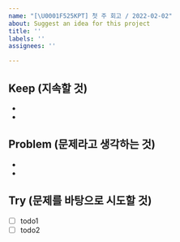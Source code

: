 ```yaml
---
name: "[\U0001F525KPT] 첫 주 회고 / 2022-02-02"
about: Suggest an idea for this project
title: ''
labels: ''
assignees: ''

---
```


## Keep (지속할 것)
- 
-

## Problem (문제라고 생각하는 것)
-
-

## Try (문제를 바탕으로 시도할 것)
- [ ] todo1
- [ ] todo2
